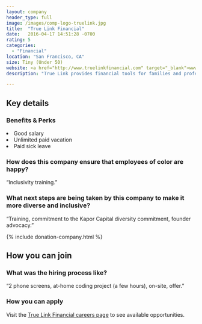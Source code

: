 ```yaml
---
layout: company
header_type: full
image: /images/comp-logo-truelink.jpg
title:  "True Link Financial"
date:   2016-04-17 14:51:28 -0700
rating: 5
categories:
  - "Financial"
location: "San Francisco, CA"
size: Tiny (Under 50)
website: <a href="http://www.truelinkfinancial.com" target="_blank">www.truelinkfinancial.com</a>
description: "True Link provides financial tools for families and professionals that support the well-being of seniors, individuals with disabilities, and at-risk adults. We are a mission-driven, venture-backed company solving difficult problems in a massive space. We’re producing a real, tangible product in a technically interesting way, and it’s an honor to wake up in the morning knowing that we’re having significant impact on our customers’ lives."

---
```


## Key details

<div class="company-results_benefits">
  <h3>Benefits &amp; Perks</h3>
  <li>Good salary</li>
  <li>Unlimited paid vacation</li>
  <li>Paid sick leave</li>
</div>

<div class="company-results_happiness">
  <h3>How does this company ensure that employees of color are happy?</h3>
  <p>“Inclusivity training.”</p>
</div>

<div class="company-results_nextsteps">
  <h3>What next steps are being taken by this company to make it more diverse and inclusive?</h3>
  <p>“Training, commitment to the Kapor Capital diversity commitment, founder advocacy.”</p>
</div>

{% include donation-company.html %}

## How you can join

<div class="company-results_hiringprocess">
  <h3>What was the hiring process like?</h3>
  <p>“2 phone screens, at-home coding project (a few hours), on-site, offer.”</p>
</div>

<div class="company-results_apply">
  <h3>How you can apply</h3>
  <p>Visit the <a href="https://www.truelinkfinancial.com/careers" target="_blank">True Link Financial careers page</a> to see available opportunities.</p>
</div>
